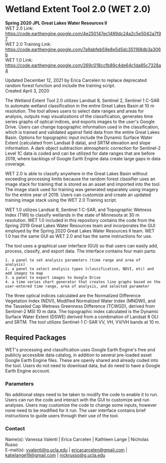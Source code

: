 # Wetland Extent Tool 2.0 (WET 2.0)
**Spring 2020 JPL Great Lakes Water Resources II** <br>
WET 2.0 Link: https://code.earthengine.google.com/4e250147ec1489dc24a2c5e5042a7f97 <br>
WET 2.0 Training Link: https://code.earthengine.google.com/7a9abfeb59e8e5d5dc351168db3a306b <br>
WET 1.0 Link: https://code.earthengine.google.com/269c018ccfb89c4de64c1da85c7328a4 <br>

Updated December 12, 2021 by Erica Carcelen to replace deprecated random forest function and include the training script. <br>
Created April 3, 2020

The Wetland Extent Tool 2.0 utilizes Landsat 8, Sentinel 2, Sentinel 1 C-SAR to automate wetland classification in the entire Great Lakes Basin at 10 m resolution. The tool allows users to select date ranges and areas for analysis, outputs map visualizations of the classification, generates time series graphs of optical indices, and exports images to the user's Google Drive. Users can change topographic information used in the classification, which is trained and validated against field data from the entire Great Lakes Basin. Options for topographic input include the Dynamic Surface Water Extent (calculated from Landsat 8 data), and SRTM elevation and slope information. A dark object subtraction atmospheric correction for Sentinel-2 Level 1C data is coded and can be utilized for date ranges that are before 2019, where backlogs of Google Earth Engine data  create large gaps in data coverage.

WET 2.0 is able to classify anywhere in the Great Lakes Basin without exceeding processing limits because the random forest classifier uses an image stack for training that is stored as an asset and imported into the tool. The image stack used for training was generated separately using imagery for the entire year of 2019. Users can customize and create an updated training image stack using the WET 2.0 Training script. 

WET 1.0 utilizes Landsat 8, Sentinel 1 C-SAR, and Topographic Wetness Index (TWI) to classify wetlands in the state of Minnesota at 30 m resolution. WET 1.0 included in this repository contains the code from the Spring 2019 Great Lakes Water Resources team and incorporates the GUI employed by the Spring 2020 Great Lakes Water Resources II team. WET 1.0 has the same GUI as WET 2.0 and has the same instructions for use. 

The tool uses a graphical user interface (GUI) so that users can easily add, process, classify, and export data. The interface contains four main parts: 

	1. a panel to set analysis parameters (time range and area of analysis)
	2. a panel to select analysis types (classification, NDVI, etc) and add images to map
	3. a panel to export images to Google Drive
	4. a time series chart generator that creates line graphs based on the user-entered time range, area of analysis, and selected parameter

The three optical indices calculated are the Normalized Difference Vegetation Index (NDVI), Modified Normalized Water Index (MNDWI), and the Tasseled Cap Wetness Greenness Difference (TCWGD), derived from Sentinel-2 MSI 10 m data. The topographic index calculated is the Dynamic Surface Water Extent (DSWE) derived from a combination of Landsat 8 OLI and SRTM. The tool utilizes Sentinel-1 C-SAR VV, VH, VV/VH bands at 10 m. 

## Required Packages
WET's processing and classification uses Google Earth Engine's free and publicly accessible data catalog, in addition to several pre-loaded asset Google Earth Engine files. These are openly shared and already coded into the tool. 
Users do not need to download data, but do need to have a Google Earth Engine account. 

### Parameters
No additional steps need to be taken to modify the code to enable it to run. Users can run the code and interact with the GUI to customize and run analyses. Users may customize the code to change some inputs, however none need to be modified for it run. The user interface contains brief instructions to guide users through their use of the tool.


### Contact
Name(s): Vanessa Valenti | Erica Carcelen | Kathleen Lange | Nicholas Russo <br>
E-mail(s): vvalenti@g.ucla.edu | ericacarcelen@gmail.com | katielange19@gmail.com | nickrusso@g.ucla.edu
